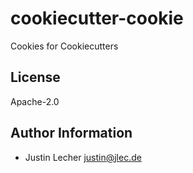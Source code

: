 # cookiecutter-cookie

Cookies for Cookiecutters

## License

Apache-2.0

## Author Information

- Justin Lecher <justin@jlec.de>

